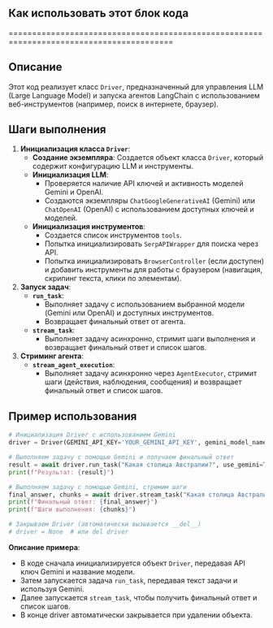 ## Как использовать этот блок кода
=========================================================================================

Описание
-------------------------
Этот код реализует класс `Driver`, предназначенный для управления LLM (Large Language Model) и запуска агентов LangChain с использованием веб-инструментов (например, поиск в интернете, браузер). 

Шаги выполнения
-------------------------
1. **Инициализация класса `Driver`**:
    - **Создание экземпляра**: Создается объект класса `Driver`, который содержит конфигурацию LLM и инструменты.
    - **Инициализация LLM**: 
        - Проверяется наличие API ключей и активность моделей Gemini и OpenAI.
        - Создаются экземпляры `ChatGoogleGenerativeAI` (Gemini) или `ChatOpenAI` (OpenAI) с использованием доступных ключей и моделей.
    - **Инициализация инструментов**: 
        - Создается список инструментов `tools`.
        - Попытка инициализировать `SerpAPIWrapper` для поиска через API.
        - Попытка инициализировать `BrowserController` (если доступен) и добавить инструменты для работы с браузером (навигация, скрипинг текста, клики по элементам).
2. **Запуск задач**:
    - **`run_task`**: 
        - Выполняет задачу с использованием выбранной модели (Gemini или OpenAI) и доступных инструментов.
        - Возвращает финальный ответ от агента.
    - **`stream_task`**: 
        - Выполняет задачу асинхронно, стримит шаги выполнения и возвращает финальный ответ и список шагов.
3. **Стриминг агента**:
    - **`stream_agent_execution`**: 
        - Выполняет задачу асинхронно через `AgentExecutor`, стримит шаги (действия, наблюдения, сообщения) и возвращает финальный ответ и список шагов.

Пример использования
-------------------------

```python
# Инициализация Driver с использованием Gemini
driver = Driver(GEMINI_API_KEY='YOUR_GEMINI_API_KEY', gemini_model_name='gemini_pro') 

# Выполняем задачу с помощью Gemini и получаем финальный ответ
result = await driver.run_task("Какая столица Австралии?", use_gemini=True)
print(f"Результат: {result}")

# Выполняем задачу с помощью Gemini, стримим шаги 
final_answer, chunks = await driver.stream_task("Какая столица Австралии?", use_gemini=True)
print(f"Финальный ответ: {final_answer}")
print(f"Шаги выполнения: {chunks}")

# Закрываем Driver (автоматически вызывается __del__)
# driver = None  # или del driver

```

**Описание примера**:

- В коде сначала инициализируется объект `Driver`, передавая API ключ Gemini и название модели.
- Затем запускается задача `run_task`, передавая текст задачи и используя Gemini.
- Далее запускается `stream_task`, чтобы получить финальный ответ и список шагов.
- В конце driver автоматически закрывается при удалении объекта.